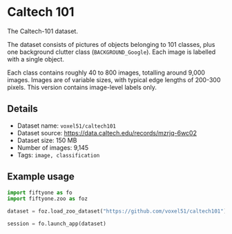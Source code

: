 # Caltech 101

The Caltech-101 dataset.

The dataset consists of pictures of objects belonging to 101 classes, plus one
background clutter class (``BACKGROUND_Google``). Each image is labelled with a
single object.

Each class contains roughly 40 to 800 images, totalling around 9,000 images.
Images are of variable sizes, with typical edge lengths of 200-300 pixels.
This version contains image-level labels only.

## Details

-   Dataset name: ``voxel51/caltech101``
-   Dataset source: https://data.caltech.edu/records/mzrjq-6wc02
-   Dataset size: 150 MB
-   Number of images: 9,145
-   Tags: ``image, classification``

## Example usage

```py
import fiftyone as fo
import fiftyone.zoo as foz

dataset = foz.load_zoo_dataset("https://github.com/voxel51/caltech101")

session = fo.launch_app(dataset)
```
